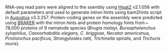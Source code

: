 RNA-seq read pairs were aligned to the ssembly using [Hisat2](http://daehwankimlab.github.io/hisat2/) v2.1.056 with default parameters and used to generate intron hints using bam2hints script in [Augustus](https://www.ncbi.nlm.nih.gov/pmc/articles/PMC1160219/) v3.3.257. Protein-coding genes on the assembly were predicted using [BRAKER](https://github.com/Gaius-Augustus/BRAKER) with the intron hints and protein homology hints from ~ 78,000 proteins of 9 nematode species (_Brugia malayi, Bursaphelenchus xylophilus, Caenorhabditis elegans, C. briggsae, Necator americanus, Pristionchus pacificus, Strongyloides ratti, Trichinella spiralis_, and _Trichuris muris_).
